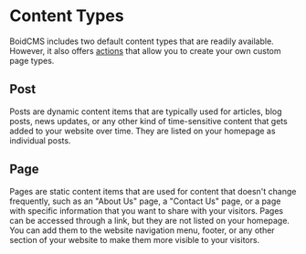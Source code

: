 # Content Types
BoidCMS includes two default content types that are readily available. However, it also offers [actions](/developer/actions) that allow you to create your own custom page types.


## Post
Posts are dynamic content items that are typically used for articles, blog posts, news updates, or any other kind of time-sensitive content that gets added to your website over time. They are listed on your homepage as individual posts. <!-- and can be sorted by date, or other criteria.-->

## Page
Pages are static content items that are used for content that doesn't change frequently, such as an "About Us" page, a "Contact Us" page, or a page with specific information that you want to share with your visitors. Pages can be accessed through a link, but they are not listed on your homepage. You can add them to the website navigation menu, footer, or any other section of your website to make them more visible to your visitors.
